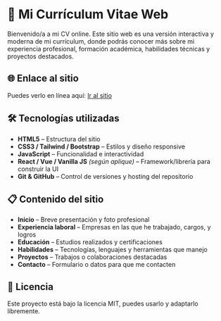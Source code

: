 # 📄 Mi Currículum Vitae Web

Bienvenido/a a mi CV online. Este sitio web es una versión interactiva y moderna de mi currículum, donde podrás conocer más sobre mi experiencia profesional, formación académica, habilidades técnicas y proyectos destacados.

## 🌐 Enlace al sitio

Puedes verlo en línea aquí: [Ir al sitio](https://tu-usuario.github.io/mi-cv)  

## 🛠️ Tecnologías utilizadas

- **HTML5** – Estructura del sitio
- **CSS3 / Tailwind / Bootstrap** – Estilos y diseño responsive
- **JavaScript** – Funcionalidad e interactividad
- **React / Vue / Vanilla JS** *(según aplique)* – Framework/librería para construir la UI
- **Git & GitHub** – Control de versiones y hosting del repositorio

## 📋 Contenido del sitio

- **Inicio** – Breve presentación y foto profesional  
- **Experiencia laboral** – Empresas en las que he trabajado, cargos, y logros  
- **Educación** – Estudios realizados y certificaciones  
- **Habilidades** – Tecnologías, lenguajes y herramientas que manejo  
- **Proyectos** – Trabajos o colaboraciones destacadas  
- **Contacto** – Formulario o datos para que me contacten  

## 📄 Licencia

Este proyecto está bajo la licencia MIT, puedes usarlo y adaptarlo libremente.
